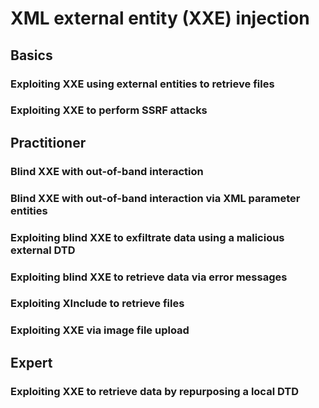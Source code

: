 # XML external entity (XXE) injection

## Basics

### Exploiting XXE using external entities to retrieve files

### Exploiting XXE to perform SSRF attacks

## Practitioner

### Blind XXE with out-of-band interaction

### Blind XXE with out-of-band interaction via XML parameter entities

### Exploiting blind XXE to exfiltrate data using a malicious external DTD

### Exploiting blind XXE to retrieve data via error messages

### Exploiting XInclude to retrieve files

### Exploiting XXE via image file upload

## Expert

### Exploiting XXE to retrieve data by repurposing a local DTD
